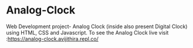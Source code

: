 # Analog-Clock
Web Development project- Analog Clock (inside also present Digital Clock) using HTML, CSS and Javascript. To see the Analog Clock live visit :https://analog-clock.avijithira.repl.co/

